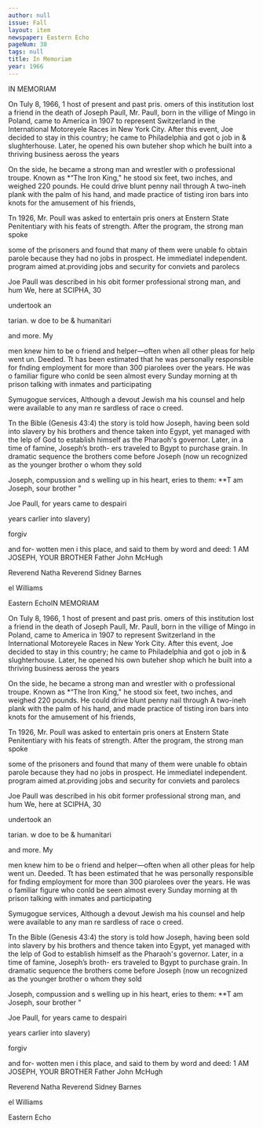 ```yaml
---
author: null
issue: Fall
layout: item
newspaper: Eastern Echo
pageNum: 30
tags: null
title: In Memoriam
year: 1966
---
```


IN MEMORIAM

On Tuly 8, 1966, 1 host of present and past pris. omers of this institution lost a friend in the death of Joseph Paull, Mr. Paull, born in the villige of Mingo in Poland, came to America in 1907 to represent Switzerland in the International Motoreyele Races in New York City. After this event, Joe decided to stay in this country; he came to Philadelphia and got o job in & slughterhouse. Later, he opened his own buteher shop which he built into a thriving business aeross the years

On the side, he became a strong man and wrestler with o professional troupe. Known as *“The Iron King," he stood six feet, two inches, and weighed 220 pounds. He could drive blunt penny nail through A two-ineh plank with the palm of his hand, and made practice of tisting iron bars into knots for the amusement of his friends,

Tn 1926, Mr. Poull was asked to entertain pris oners at Enstern State Penitentiary with his feats of strength. After the program, the strong man spoke

some of the prisoners and found that many of them were unable fo obtain parole because they had no jobs in prospect. He immediatel independent. program aimed at.providing jobs and security for conviets and parolecs

Joe Paull was described in his obit former professional strong man, and hum We, here at SCIPHA, 30

undertook an

tarian. w doe to be & humanitari

and more. My

men knew him to be o friend and helper—often when all other pleas for help went un. Deeded. Tt has been estimated that he was personally responsible for fnding employment for more than 300 piarolees over the years. He was o familiar figure who conld be seen almost every Sunday morning at th prison talking with inmates and participating

Symugogue services, Although a devout Jewish ma his counsel and help were available to any man re sardless of race o creed.

Tn the Bible (Genesis 43:4) the story is told how Joseph, having been sold into slavery by his brothers and thence taken into Egypt, yet managed with the lelp of God to establish himself as the Pharaoh's governor. Later, in a time of famine, Joseph’s broth- ers traveled to Bgypt to purchase grain. In dramatic sequence the brothers come before Joseph (now un recognized as the younger brother o whom they sold

Joseph, compussion and s welling up in his heart, eries to them: **T am Joseph, sour brother "

Joe Paull, for years came to despairi

years carlier into slavery)

forgiv

and for- wotten men i this place, and said to them by word and deed: 1 AM JOSEPH, YOUR BROTHER Father John McHugh

Reverend Natha Reverend Sidney Barnes

el Williams

Eastern EchoIN MEMORIAM

On Tuly 8, 1966, 1 host of present and past pris. omers of this institution lost a friend in the death of Joseph Paull, Mr. Paull, born in the villige of Mingo in Poland, came to America in 1907 to represent Switzerland in the International Motoreyele Races in New York City. After this event, Joe decided to stay in this country; he came to Philadelphia and got o job in & slughterhouse. Later, he opened his own buteher shop which he built into a thriving business aeross the years

On the side, he became a strong man and wrestler with o professional troupe. Known as *“The Iron King," he stood six feet, two inches, and weighed 220 pounds. He could drive blunt penny nail through A two-ineh plank with the palm of his hand, and made practice of tisting iron bars into knots for the amusement of his friends,

Tn 1926, Mr. Poull was asked to entertain pris oners at Enstern State Penitentiary with his feats of strength. After the program, the strong man spoke

some of the prisoners and found that many of them were unable fo obtain parole because they had no jobs in prospect. He immediatel independent. program aimed at.providing jobs and security for conviets and parolecs

Joe Paull was described in his obit former professional strong man, and hum We, here at SCIPHA, 30

undertook an

tarian. w doe to be & humanitari

and more. My

men knew him to be o friend and helper—often when all other pleas for help went un. Deeded. Tt has been estimated that he was personally responsible for fnding employment for more than 300 piarolees over the years. He was o familiar figure who conld be seen almost every Sunday morning at th prison talking with inmates and participating

Symugogue services, Although a devout Jewish ma his counsel and help were available to any man re sardless of race o creed.

Tn the Bible (Genesis 43:4) the story is told how Joseph, having been sold into slavery by his brothers and thence taken into Egypt, yet managed with the lelp of God to establish himself as the Pharaoh's governor. Later, in a time of famine, Joseph’s broth- ers traveled to Bgypt to purchase grain. In dramatic sequence the brothers come before Joseph (now un recognized as the younger brother o whom they sold

Joseph, compussion and s welling up in his heart, eries to them: **T am Joseph, sour brother "

Joe Paull, for years came to despairi

years carlier into slavery)

forgiv

and for- wotten men i this place, and said to them by word and deed: 1 AM JOSEPH, YOUR BROTHER Father John McHugh

Reverend Natha Reverend Sidney Barnes

el Williams

Eastern Echo